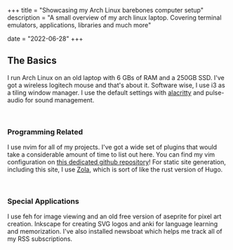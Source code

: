 +++
title = "Showcasing my Arch Linux barebones computer setup"
description = "A small overview of my arch linux laptop. Covering terminal emulators, applications, libraries and much more"

date = "2022-06-28"
+++

## The Basics

I run Arch Linux on an old laptop with 6 GBs of RAM and a 250GB SSD. I've got a wireless logitech mouse and that's about it. Software wise, I use i3 as a tiling window manager. I use the default settings with [alacritty](https://github.com/alacritty/alacritty) and pulse-audio for sound management.

<br />

### Programming Related

I use nvim for all of my projects. I've got a wide set of plugins that would take a considerable amount of time to list out here. You can find my vim configuration on [this dedicated github repository](https://github.com/PetrosKatiforis/NvimConfig)! For static site generation, including this site, I use [Zola](https://www.getzola.org/), which is sort of like the rust version of Hugo.

<br />

### Special Applications

I use feh for image viewing and an old free version of aseprite for pixel art creation. Inkscape for creating SVG logos and anki for language learning and memorization. I've also installed newsboat which helps me track all of my RSS subscriptions. 
